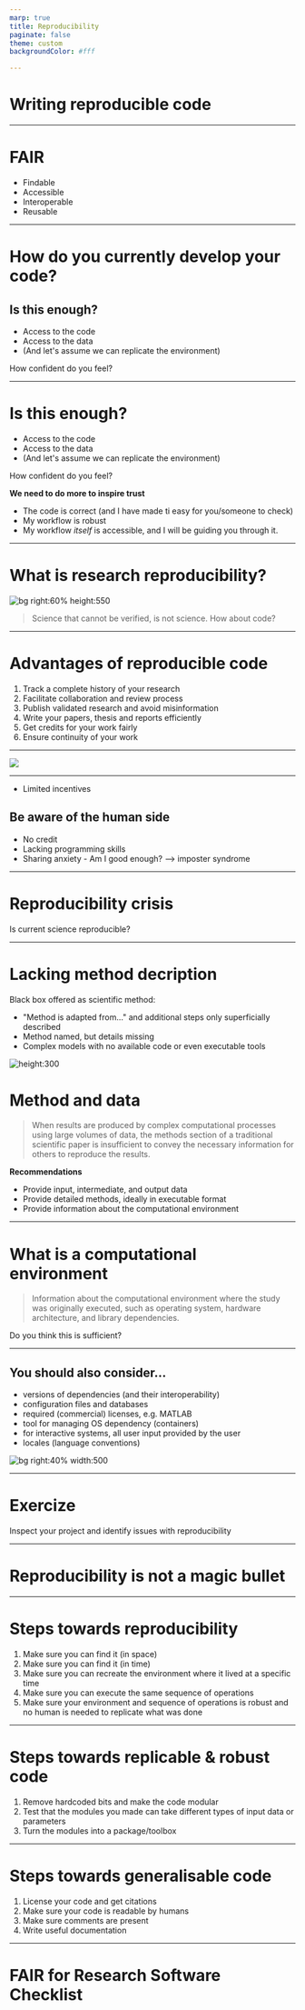 ```yaml
---
marp: true
title: Reproducibility
paginate: false
theme: custom
backgroundColor: #fff

---
```

# Writing reproducible code


---
# FAIR
- Findable
- Accessible
- Interoperable
- Reusable

---
# How do you currently develop your code?




## Is this enough?
- Access to the code
- Access to the data
- (And let's assume we can replicate the environment)

How confident do you feel?

---
# Is this enough?
- Access to the code
- Access to the data
- (And let's assume we can replicate the environment)

How confident do you feel?

**We need to do more to inspire trust**
- The code is correct (and I have made ti easy for you/someone to check)
- My workflow is robust
- My workflow _itself_ is accessible, and I will be guiding you through it.

---
# What is research reproducibility?

![bg right:60% height:550](./img/reproducible-definition-grid.jpg)

>Science that cannot be verified, is not science. How about code?

---
# Advantages of reproducible code

1. Track a complete history of your research
2. Facilitate collaboration and review process
3. Publish validated research and avoid misinformation
4. Write your papers, thesis and reports efficiently
5. Get credits for your work fairly
6. Ensure continuity of your work

---
![](./img/barriers-reproducibility.png)

---
- Limited incentives 

## Be aware of the human side
- No credit
- Lacking programming skills
- Sharing anxiety - Am I good enough? --> imposter syndrome



---
# Reproducibility crisis

Is current science reproducible?

---
# Lacking method decription

Black box offered as scientific method:
- "Method is adapted from..." and additional steps only superficially described
- Method named, but details missing
- Complex models with no available code or even executable tools

![height:300](./img/Blackbox3D-withGraphs.png)

# Method and data
>When results are produced by complex computational processes using large volumes of data, the methods section of a traditional scientific paper is insufficient to convey the necessary information for others to reproduce the results.

**Recommendations**
- Provide input, intermediate, and output data
- Provide detailed methods, ideally in executable format
- Provide information about the computational environment

---
# What is a computational environment
> Information about the computational environment where the study was originally executed, such as operating system, hardware architecture, and library dependencies.

Do you think this is sufficient?

---
## You should also consider...

- versions of dependencies (and their interoperability)
- configuration files and databases
- required (commercial) licenses, e.g. MATLAB
- tool for managing OS dependency (containers)
- for interactive systems, all user input provided by the user
- locales (language conventions)

![bg right:40% width:500](./img/python_environment.png)

---
# Exercize

Inspect your project and identify issues with reproducibility

---
# Reproducibility is not a magic bullet


---
# Steps towards reproducibility
1. Make sure you can find it (in space)
1. Make sure you can find it (in time)
1. Make sure you can recreate the environment where it lived at a specific time
1. Make sure you can execute the same sequence of operations
1. Make sure your environment and sequence of operations is robust and no human is needed to replicate what was done

---
# Steps towards replicable & robust code
1. Remove hardcoded bits and make the code modular
2. Test that the modules you made can take different types of input data or parameters
3. Turn the modules into a package/toolbox

---
# Steps towards generalisable code
1. License your code and get citations
2. Make sure your code is readable by humans
3. Make sure comments are present
4. Write useful documentation

---
# FAIR for Research Software Checklist

